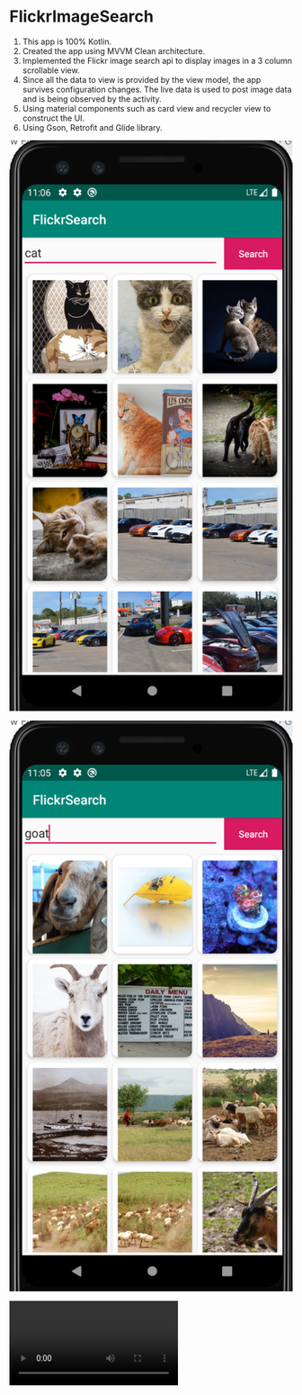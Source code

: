 # FlickrImageSearch

1. This app is 100% Kotlin.
2. Created the app using MVVM Clean architecture.
3. Implemented the Flickr image search api to display images in a 3 column scrollable view.
4. Since all the data to view is provided by the view model, the app survives configuration changes. The live data is used to post image data and is being observed by the activity.
5. Using material components such as card view and recycler view to construct the UI.
6. Using Gson, Retrofit and Glide library.


![Cat Image Search](/screenshots/cat.png)


![Goat Image Search](/screenshots/goat.png)

![Image Search Video Demo](/screenshots/flickrdemo.mov)
